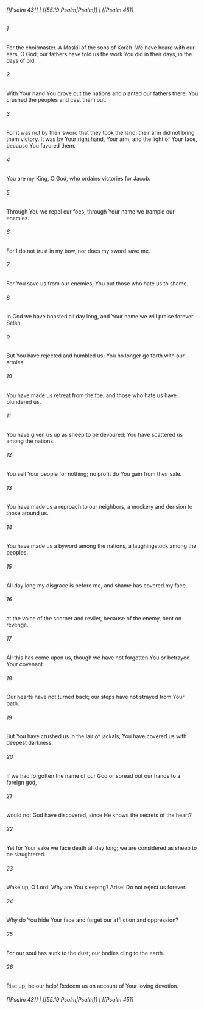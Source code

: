 
###### [[Psalm 43]] | [[55.19 Psalm|Psalm]] | [[Psalm 45]]

###### 1
For the choirmaster. A Maskil of the sons of Korah. We have heard with our ears, O God; our fathers have told us the work You did in their days, in the days of old.
###### 2
With Your hand You drove out the nations and planted our fathers there; You crushed the peoples and cast them out.
###### 3
For it was not by their sword that they took the land; their arm did not bring them victory. It was by Your right hand, Your arm, and the light of Your face, because You favored them.
###### 4
You are my King, O God, who ordains victories for Jacob.
###### 5
Through You we repel our foes; through Your name we trample our enemies.
###### 6
For I do not trust in my bow, nor does my sword save me.
###### 7
For You save us from our enemies; You put those who hate us to shame.
###### 8
In God we have boasted all day long, and Your name we will praise forever. Selah
###### 9
But You have rejected and humbled us; You no longer go forth with our armies.
###### 10
You have made us retreat from the foe, and those who hate us have plundered us.
###### 11
You have given us up as sheep to be devoured; You have scattered us among the nations.
###### 12
You sell Your people for nothing; no profit do You gain from their sale.
###### 13
You have made us a reproach to our neighbors, a mockery and derision to those around us.
###### 14
You have made us a byword among the nations, a laughingstock among the peoples.
###### 15
All day long my disgrace is before me, and shame has covered my face,
###### 16
at the voice of the scorner and reviler, because of the enemy, bent on revenge.
###### 17
All this has come upon us, though we have not forgotten You or betrayed Your covenant.
###### 18
Our hearts have not turned back; our steps have not strayed from Your path.
###### 19
But You have crushed us in the lair of jackals; You have covered us with deepest darkness.
###### 20
If we had forgotten the name of our God or spread out our hands to a foreign god,
###### 21
would not God have discovered, since He knows the secrets of the heart?
###### 22
Yet for Your sake we face death all day long; we are considered as sheep to be slaughtered.
###### 23
Wake up, O Lord! Why are You sleeping? Arise! Do not reject us forever.
###### 24
Why do You hide Your face and forget our affliction and oppression?
###### 25
For our soul has sunk to the dust; our bodies cling to the earth.
###### 26
Rise up; be our help! Redeem us on account of Your loving devotion.

###### [[Psalm 43]] | [[55.19 Psalm|Psalm]] | [[Psalm 45]]
